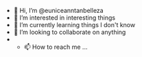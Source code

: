 - 👋 Hi, I’m @euniceanntanbelleza
- 👀 I’m interested in interesting things
- 🌱 I’m currently learning things I don't know
- 💞️ I’m looking to collaborate on anything 
- - 📫 How to reach me ...

<!---
euniceanntanbelleza/euniceanntanbelleza is a ✨ special ✨ repository because its `README.md` (this file) appears on your GitHub profile.
You can click the Preview link to take a look at your changes.
--->
